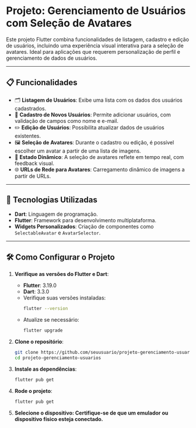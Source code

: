 # Projeto: Gerenciamento de Usuários com Seleção de Avatares

Este projeto Flutter combina funcionalidades de listagem, cadastro e edição de usuários, incluindo uma experiência visual interativa para a seleção de avatares. Ideal para aplicações que requerem personalização de perfil e gerenciamento de dados de usuários.

---

## 📋 Funcionalidades
- 🗂️ **Listagem de Usuários**: Exibe uma lista com os dados dos usuários cadastrados.
- 📝 **Cadastro de Novos Usuários**: Permite adicionar usuários, com validação de campos como nome e e-mail.
- ✏️ **Edição de Usuários**: Possibilita atualizar dados de usuários existentes.
- 🖼️ **Seleção de Avatares**: Durante o cadastro ou edição, é possível escolher um avatar a partir de uma lista de imagens.
- 🔄 **Estado Dinâmico**: A seleção de avatares reflete em tempo real, com feedback visual.
- 🌐 **URLs de Rede para Avatares**: Carregamento dinâmico de imagens a partir de URLs.

---

## 🚀 Tecnologias Utilizadas

- **Dart**: Linguagem de programação.
- **Flutter**: Framework para desenvolvimento multiplataforma.
- **Widgets Personalizados**: Criação de componentes como `SelectableAvatar` e `AvatarSelector`.

---

## 🛠️ Como Configurar o Projeto

1. **Verifique as versões do Flutter e Dart**:
    - **Flutter**: 3.19.0
    - **Dart**: 3.3.0
    - Verifique suas versões instaladas:
      ```bash
      flutter --version
      ```
    - Atualize se necessário:
      ```bash
      flutter upgrade
      ```

2. **Clone o repositório**:
   ```bash
   git clone https://github.com/seuusuario/projeto-gerenciamento-usuarios.git
   cd projeto-gerenciamento-usuarios
   ```
   
3. **Instale as dependências**:
   ```bash
   flutter pub get
   ```
   
4. **Rode o projeto**:
   ```bash
   flutter pub get
   ```
   
5. **Selecione o dispositivo: Certifique-se de que um emulador ou dispositivo físico esteja conectado.**